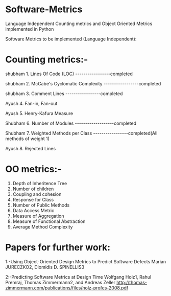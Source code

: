 # Software-Metrics
Language Independent Counting metrics and Object Oriented Metrics implemented in Python

Software Metrics to be implemented (Language Independent):

# Counting metrics:-
shubham 1. Lines Of Code (LOC)  -----------------completed 

shubham 2. McCabe's Cyclomatic Complexity        -----------------completed 

shubham 3. Comment Lines        -----------------completed 

Ayush   4. Fan-in, Fan-out

Ayush   5. Henry-Kafura Measure

Shubham 6. Number of Modules   -------------------completed

Shubham 7. Weighted Methods per Class -----------------completed(All methods of weight 1)

Ayush   8. Rejected Lines

# OO metrics:-
1. Depth of Inheritence Tree
2. Number of children
3. Coupling and cohesion
4. Response for Class
5. Number of Public Methods
6. Data Access Metric
7. Measure of Aggregation
8. Measure of Functional Abstraction
9. Average Method Complexity

# Papers for further work:

1:-Using Object-Oriented Design Metrics to Predict
Software Defects
Marian JURECZKO2, Diomidis D. SPINELLIS3

2:-Predicting Software Metrics at Design Time
Wolfgang Holz1, Rahul Premraj, Thomas Zimmermann2, and Andreas Zeller
http://thomas-zimmermann.com/publications/files/holz-profes-2008.pdf

